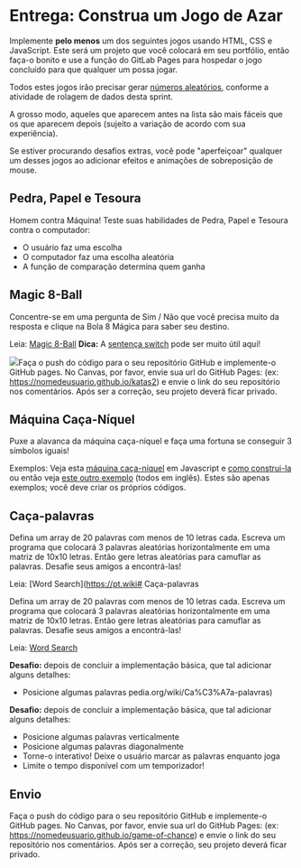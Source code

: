 # Entrega: Construa um Jogo de Azar

Implemente **pelo menos** um dos seguintes jogos usando HTML, CSS e JavaScript. Este será um projeto que você colocará em seu portfólio, então faça-o bonito e use a função do GitLab Pages para hospedar o jogo concluído para que qualquer um possa jogar.

Todos estes jogos irão precisar gerar [números aleatórios](https://developer.mozilla.org/pt-BR/docs/Web/JavaScript/Reference/Global_Objects/Math/random), conforme a atividade de rolagem de dados desta sprint.

A grosso modo, aqueles que aparecem antes na lista são mais fáceis que os que aparecem depois (sujeito a variação de acordo com sua experiência).

Se estiver procurando desafios extras, você pode "aperfeiçoar" qualquer um desses jogos ao adicionar efeitos e animações de sobreposição de mouse.

## Pedra, Papel e Tesoura

Homem contra Máquina! Teste suas habilidades de Pedra, Papel e Tesoura contra o computador:

- O usuário faz uma escolha
- O computador faz uma escolha aleatória
- A função de comparação determina quem ganha

## Magic 8-Ball

Concentre-se em uma pergunta de Sim / Não que você precisa muito da resposta e clique na Bola 8 Mágica para saber seu destino.

Leia: [Magic 8-Ball](https://en.wikipedia.org/wiki/Mgit@github.com:Kenzie-Academy-Brasil-Developers/entrega-construa-um-jogo-de-azar-sprint-3-FlavioPsantos-EstudoKenzie.gitagic_8-Ball)
**Dica:** A [sentença switch](https://developer.mozilla.org/pt-BR/docs/Web/JavaScript/Reference/Statements/switch) pode ser muito útil aqui!

![](https://upload.wikimedia.org/wikipedia/commons/8/85/Magic_8_Ball_-_Instrument_Of_Evil%3F_%282426454804%29.jpg)Faça o push do código para o seu repositório GitHub e implemente-o GitHub pages. No Canvas, por favor, envie sua url do GitHub Pages: (ex: https://nomedeusuario.github.io/katas2) e envie o link do seu repositório nos comentários. Após ser a correção, seu projeto deverá ficar privado.

## Máquina Caça-Níquel

Puxe a alavanca da máquina caça-níquel e faça uma fortuna se conseguir 3 símbolos iguais!

Exemplos: Veja esta [máquina caça-níquel](http://odhyan.com/slot/) em Javascript e [como construi-la](http://odhyan.com/blog/2011/05/slot-machine-in-javascript/) ou então veja [este outro exemplo](https://torutsume.net/en/slot-machine-by-javascript/) (todos em inglês). Estes são apenas exemplos; você deve criar os próprios códigos.

## Caça-palavras

Defina um array de 20 palavras com menos de 10 letras cada. Escreva um programa que colocará 3 palavras aleatórias horizontalmente em uma matriz de 10x10 letras. Então gere letras aleatórias para camuflar as palavras. Desafie seus amigos a encontrá-las!

Leia: [Word Search](https://pt.wiki# Caça-palavras

Defina um array de 20 palavras com menos de 10 letras cada. Escreva um programa que colocará 3 palavras aleatórias horizontalmente em uma matriz de 10x10 letras. Então gere letras aleatórias para camuflar as palavras. Desafie seus amigos a encontrá-las!

Leia: [Word Search](https://pt.wikipedia.org/wiki/Ca%C3%A7a-palavras)

**Desafio:** depois de concluir a implementação básica, que tal adicionar alguns detalhes:

* Posicione algumas palavras pedia.org/wiki/Ca%C3%A7a-palavras)

**Desafio:** depois de concluir a implementação básica, que tal adicionar alguns detalhes:

* Posicione algumas palavras verticalmente
* Posicione algumas palavras diagonalmente
* Torne-o interativo! Deixe o usuário marcar as palavras enquanto joga
* Limite o tempo disponível com um temporizador!

## Envio

Faça o push do código para o seu repositório GitHub e implemente-o GitHub pages. No Canvas, por favor, envie sua url do GitHub Pages: (ex: https://nomedeusuario.github.io/game-of-chance) e envie o link do seu repositório nos comentários. Após ser a correção, seu projeto deverá ficar privado.

